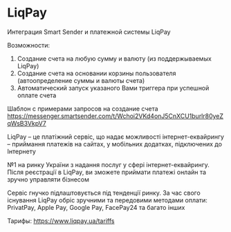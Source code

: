 # LiqPay

Интеграция Smart Sender и платежной системы LiqPay


Возможности:
1. Создание счета на любую сумму и валюту (из поддержываемых LiqPay)
2. Создание счета на основании корзины пользователя (автоопределение суммы и валюты счета)
3. Автоматический запуск указаного Вами триггера при успешной оплате счета

Шаблон с примерами запросов на создание счета https://messenger.smartsender.com/t/Wchoi2VKd4onJ5CnXCU1burlr80yeZqWsB3VkpV7

  

LiqPay – це платіжний сервіс, що надає можливості інтернет-еквайрингу – приймання платежів на сайтах, у мобільних додатках, підключених до Інтернету

№1 на ринку України з надання послуг у сфері інтернет-еквайрингу. Після реєстрації в LiqPay, ви зможете приймати платежі онлайн та зручно управляти бізнесом

Сервіс гнучко підлаштовується під тенденції ринку. За час свого існування LiqPay обріс зручними та передовими методами оплати: PrivatPay, Apple Pay, Google Pay, FacePay24 та багато інших

Тарифы: https://www.liqpay.ua/tariffs
